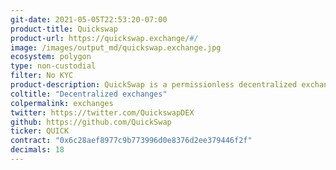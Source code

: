 ```yaml
---
git-date: 2021-05-05T22:53:20-07:00
product-title: Quickswap
product-url: https://quickswap.exchange/#/
image: /images/output_md/quickswap.exchange.jpg
ecosystem: polygon
type: non-custodial
filter: No KYC
product-description: QuickSwap is a permissionless decentralized exchange based on Polygon Layer 2 scalability infrastructure
coltitle: "Decentralized exchanges"
colpermalink: exchanges
twitter: https://twitter.com/QuickswapDEX
github: https://github.com/QuickSwap
ticker: QUICK
contract: "0x6c28aef8977c9b773996d0e8376d2ee379446f2f"
decimals: 18
---
```

